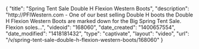 {
    "title": "Spring Tent Sale Double H Flexion Western Boots",
    "description": "http:\/\/PFIWestern.com - One of our best selling Double H boots the Double H Flexion Western Boots are marked down for the Big Spring Tent Sale. Flexion soles...",
    "videoid": "168060",
    "date_created": "1400657554",
    "date_modified": "1418181432",
    "type": "captivate",
    "layout": "video",
    "url": "\/v\/spring-tent-sale-double-h-flexion-western-boots\/168060"
}